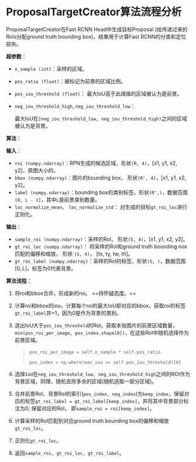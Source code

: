 # ProposalTargetCreator算法流程分析

ProposalTargetCreator在Fast RCNN Head中生成目标Proposal (给传递过来的RoIs分配ground truth bounding box)，结果用于计算Fast RCNN的分类和定位损失。



**超参数**：

+ `n_sample (int)`：采样的区域。

+ `pos_ratio (float)`：被标记为前景的区域比例。

+ `pos_iou_threshold (float)`： 最大IoU高于此阈值的区域被认为是前景。

+ `neg_iou_threshold_high`, `neg_iou_threshold_low`：

  最大IoU在`[neg_iou_threshold_low, neg_iou_threshold_high)`之间的区域被认为是背景。



**算法**：

**输入**：

+ `roi (numpy.ndarray)`：RPN生成的候选区域，形状`(R, 4)`，[x1, y1, x2, y2]，原图大小的。
+ `bbox (numpy.ndarray)`：图片的bounding box， 形状`(R', 4)`，[x1, y1, x2, y2]。
+ `label (numpy.ndarray)`：bounding box的类别标签，形状`(R',)`，数据范围`[0, L - 1]`，其中`L`是前景类别数量。
+ `loc_normalize_mean， loc_normalize_std`： 对生成的目标`gt_roi_loc`进行正则化。

**输出**：

+ `sample_roi (numpy.ndarray)`：采样的RoI， 形状`(S, 4)`，[x1, y1, x2, y2]。
+ `gt_roi_loc (numpy.ndarray)`： 将采样的RoI和ground truth bounding nox匹配的偏移和缩放， 形状 `(S, 4)`， [tx, ty, tw, th]。
+ `gt_roi_label (numpy.ndarray)`：采样的RoI的标签，形状`(S, )`，数据范围$[0, L]$，标签为0代表背景。

**算法流程**：

1. 将roi和bbox合并，形成新的roi。 ==持怀疑态度。==

2. 计算roi和bbox的iou，计算每个roi的最大IoU即对应的bbox，获取roi的标签`gt_roi_label`并+1，因为0是作为背景的类别。

3. 选出IoU大于`pos_iou_threshold`的RoI，获取本张图片的前景区域数量，`min(pos_roi_per_image, pos_index.shape[0])`，在这些RoI中随机选择作为前景区域。

   > `pos_roi_per_image = self.n_sample * self.pos_ratio`.
   >
   > `pos_index = np.where(max_iou >= self.pos_iou_threshold)[0]`

4. 选择`IoU`在`neg_iou_threshold_low, neg_iou_threshold_high`之间的ROI作为背景区域，同理，随机去除多余的区域(随机选取一部分区域)。

5. 合并前景RoI、背景RoI的索引(`pos_index, neg_index`)为`keep_index`，保留对应的标签`gt_roi_label = gt_roi_label[keep_index]`，并将其中背景部分标注为0; 保留对应的RoI， 即`sample_roi = roi[keep_index]`。

6. 计算采样的RoI匹配到对应ground truth bounding box的偏移和缩放`gt_roi_loc`。

7. 正则化`gt_roi_loc`。

8. 返回`sample_roi, gt_roi_loc, gt_roi_label`。


